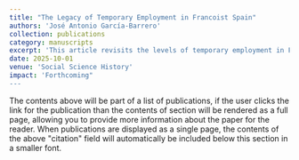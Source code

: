 ```yaml
---
title: "The Legacy of Temporary Employment in Francoist Spain"
authors: 'José Antonio García-Barrero'
collection: publications
category: manuscripts
excerpt: 'This article revisits the levels of temporary employment in Franco’s Spain from an international perspective. Using a wide range of unexploited or novel data, I shed light for the first time on the incidence of temporary employment during the late Franco dictatorship, 1959-1975. The results show that fixed-term contracts reached 20-30% during this period and were not only concentrated in unstable employment branches such as agriculture, tourism and construction. The analysis suggests that temporary employment was widespread in many service and industrial branches. Furthermore, external numerical flexibility was not confined to fixed-term contracts. Outsourcing, self-employment, family work and the underground economy, particularly home work, played an essential role in many branches of the economy. In this context, women’s work constituted a key source of flexible employment for many branches of the Spanish economy. As a result, Spain was already an anomaly in the international context in terms of the prevalence of temporary work and labor regulation of temporary employment. This evidence suggests a reframing of debate on labor market functioning during the Francoist period and its legacy.'
date: 2025-10-01
venue: 'Social Science History'
impact: 'Forthcoming"
---
```


The contents above will be part of a list of publications, if the user clicks the link for the publication than the contents of section will be rendered as a full page, allowing you to provide more information about the paper for the reader. When publications are displayed as a single page, the contents of the above "citation" field will automatically be included below this section in a smaller font.
